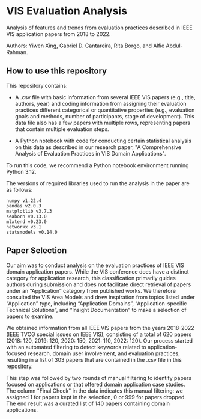 # VIS Evaluation Analysis
Analysis of features and trends from evaluation practices described in IEEE VIS application papers from 2018 to 2022.

Authors: Yiwen Xing, Gabriel D. Cantareira, Rita Borgo, and Alfie Abdul-Rahman.

## How to use this repository

This repository contains: 

* A .csv file with basic information from several IEEE VIS papers (e.g., title, authors, year) and coding information from assigning their evaluation practices different categorical or quantitative properties (e.g., evaluation goals and methods, number of participants, stage of development). This data file also has a few papers with multiple rows, representing papers that contain multiple evaluation steps.

* A Python notebook with code for conducting certain statistical analysis on this data as described in our research paper, "A Comprehensive Analysis of Evaluation Practices in VIS Domain Applications".

To run this code, we recommend a Python notebook environment running Python 3.12.

The versions of required libraries used to run the analysis in the paper are as follows:

```
numpy v1.22.4
pandas v2.0.3
matplotlib v3.7.3
seaborn v0.13.0
mlxtend v0.23.0
networkx v3.1
statsmodels v0.14.0
```


## Paper Selection

Our aim was to conduct analysis on the evaluation practices of IEEE VIS domain application papers. While the VIS conference does have a distinct category for application research, this classification primarily guides authors during submission and does not facilitate direct retrieval of papers under an “Application” category from published works. We therefore consulted the VIS Area Models and drew inspiration from topics listed under “Application” type, including “Application Domains”, “Application-specific Technical Solutions”, and “Insight Documentation” to make a selection of papers to examine. 

We obtained information from all IEEE VIS papers from the years 2018-2022 (IEEE TVCG special issues on IEEE VIS), consisting of a total of 620 papers (2018: 120, 2019: 120, 2020: 150, 2021: 110, 2022: 120). Our process started with an automated filtering to detect keywords related to application-focused research, domain user involvement, and evaluation practices, resulting in a list of 303 papers that are contained in the .csv file in this repository. 

This step was followed by two rounds of manual filtering to identify papers focused on applications or that offered domain application case studies. The column "Final Check" in the data indicates this manual filtering: we assigned 1 for papers kept in the selection, 0 or 999 for papers dropped. The end result was a curated list of 140 papers containing domain applications.

